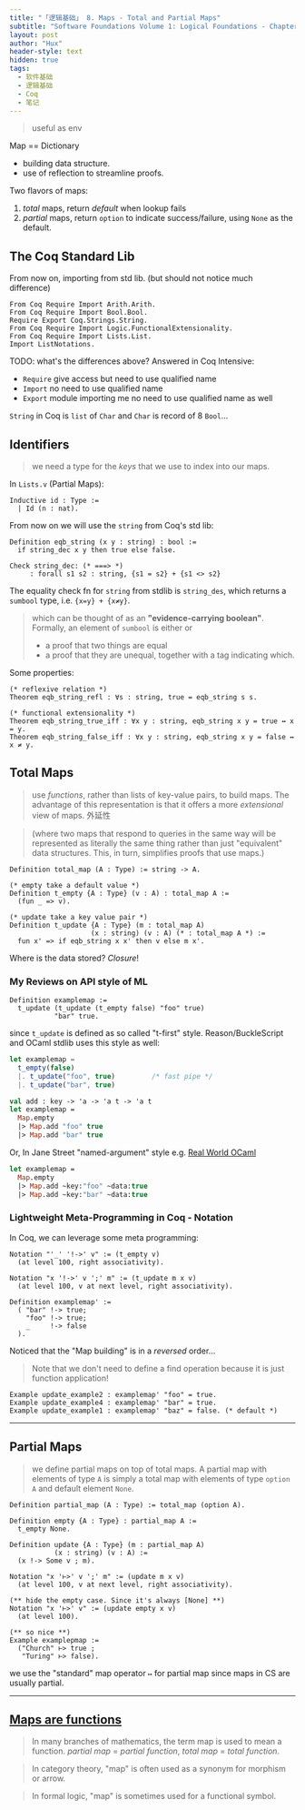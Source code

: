 ```yaml
---
title: "「逻辑基础」 8. Maps - Total and Partial Maps"
subtitle: "Software Foundations Volume 1: Logical Foundations - Chapter 08"
layout: post
author: "Hux"
header-style: text
hidden: true
tags:
  - 软件基础
  - 逻辑基础
  - Coq
  - 笔记
---
```


> useful as env

Map == Dictionary
* building data structure.
* use of reflection to streamline proofs.

Two flavors of maps:
1. _total_   maps, return _default_ when lookup fails
2. _partial_ maps, return `option` to indicate success/failure, using `None` as the default.


## The Coq Standard Lib


From now on, importing from std lib. (but should not notice much difference)

```coq
From Coq Require Import Arith.Arith.
From Coq Require Import Bool.Bool.
Require Export Coq.Strings.String.
From Coq Require Import Logic.FunctionalExtensionality.
From Coq Require Import Lists.List.
Import ListNotations.
```

TODO: what's the differences above? 
Answered in Coq Intensive:
- `Require` give access but need to use qualified name
- `Import`  no need to use qualified name
- `Export`  module importing me no need to use qualified name as well

`String` in Coq is `list` of `Char` and `Char` is record of 8 `Bool`...



## Identifiers

> we need a type for the _keys_ that we use to index into our maps.

In `Lists.v` (Partial Maps):

```coq
Inductive id : Type := 
  | Id (n : nat).
```

From now on we will use the `string` from Coq's std lib:


```coq
Definition eqb_string (x y : string) : bool :=
  if string_dec x y then true else false.

Check string_dec: (* ===> *)
     : forall s1 s2 : string, {s1 = s2} + {s1 <> s2}
```

The equality check fn for `string` from stdlib is `string_des`, which returns a `sumbool` type, i.e. `{x=y} + {x≠y}`.
> which can be thought of as an __"evidence-carrying boolean"__. 
> Formally, an element of `sumbool` is either or
> - a proof that two things are equal
> - a proof that they are unequal, 
> together with a tag indicating which.


Some properties:

```coq
(* reflexive relation *)
Theorem eqb_string_refl : ∀s : string, true = eqb_string s s.

(* functional extensionality *)
Theorem eqb_string_true_iff : ∀x y : string, eqb_string x y = true ↔ x = y.
Theorem eqb_string_false_iff : ∀x y : string, eqb_string x y = false ↔ x ≠ y.
```


## Total Maps

> use _functions_, rather than lists of key-value pairs, to build maps. 
> The advantage of this representation is that it offers a more _extensional_ view of maps. 外延性

> (where two maps that respond to queries in the same way will be represented as literally the same thing rather than just "equivalent" data structures. This, in turn, simplifies proofs that use maps.)

```coq
Definition total_map (A : Type) := string -> A.

(* empty take a default value *)
Definition t_empty {A : Type} (v : A) : total_map A :=
  (fun _ => v).

(* update take a key value pair *)
Definition t_update {A : Type} (m : total_map A)
                    (x : string) (v : A) (* : total_map A *) :=
  fun x' => if eqb_string x x' then v else m x'.
```

Where is the data stored? _Closure_!


### My Reviews on API style of ML 

```coq
Definition examplemap :=
  t_update (t_update (t_empty false) "foo" true)
           "bar" true.
```

since `t_update` is defined as so called "t-first" style. 
Reason/BuckleScript and OCaml stdlib uses this style as well:

```js
let examplemap = 
  t_empty(false)
  |. t_update("foo", true)         /* fast pipe */
  |. t_update("bar", true) 
```

```ocaml
val add : key -> 'a -> 'a t -> 'a t
let examplemap = 
  Map.empty 
  |> Map.add "foo" true
  |> Map.add "bar" true
```

Or, In Jane Street "named-argument" style 
e.g. [Real World OCaml](https://v1.realworldocaml.org/v1/en/html/maps-and-hash-tables.html)

```ocaml
let examplemap = 
  Map.empty
  |> Map.add ~key:"foo" ~data:true
  |> Map.add ~key:"bar" ~data:true
```

### Lightweight Meta-Programming in Coq - Notation

In Coq, we can leverage some meta programming:

```coq
Notation "'_' '!->' v" := (t_empty v)
  (at level 100, right associativity).

Notation "x '!->' v ';' m" := (t_update m x v)
  (at level 100, v at next level, right associativity).

Definition examplemap' :=
  ( "bar" !-> true;
    "foo" !-> true;
    _     !-> false
  ).
```

Noticed that the "Map building" is in a _reversed_ order...

> Note that we don't need to define a find operation because it is just function application!

```coq
Example update_example2 : examplemap' "foo" = true.
Example update_example4 : examplemap' "bar" = true.
Example update_example1 : examplemap' "baz" = false. (* default *)
```

---

## Partial Maps

> we define partial maps on top of total maps. 
> A partial map with elements of type `A` is simply a total map with elements of type `option A` and default element `None`.

```coq
Definition partial_map (A : Type) := total_map (option A).

Definition empty {A : Type} : partial_map A :=
  t_empty None.

Definition update {A : Type} (m : partial_map A)
           (x : string) (v : A) :=
  (x !-> Some v ; m).
  
Notation "x '⊢>' v ';' m" := (update m x v)
  (at level 100, v at next level, right associativity).

(** hide the empty case. Since it's always [None] **)
Notation "x '⊢>' v" := (update empty x v)
  (at level 100).
  
(** so nice **)
Example examplepmap :=
  ("Church" ⊢> true ; 
   "Turing" ⊢> false).
```

we use the "standard" map operator `↦` for partial map since maps in CS are usually partial.


---

## [Maps are functions](https://en.wikipedia.org/wiki/Map_(mathematics)#Maps_as_functions) 


> In many branches of mathematics, the term map is used to mean a function.
> _partial map_ = _partial function_, 
> _total   map_ = _total   function_.


> In category theory, "map" is often used as a synonym for morphism or arrow.


> In formal logic, "map" is sometimes used for a functional symbol.

